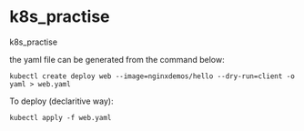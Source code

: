 # k8s_practise
k8s_practise


the yaml file can be generated from the command below:
    
    kubectl create deploy web --image=nginxdemos/hello --dry-run=client -o yaml > web.yaml
    
 To deploy (declaritive way):
 
    kubectl apply -f web.yaml
